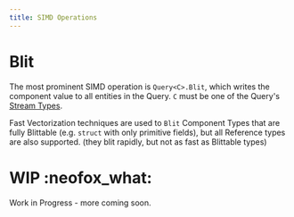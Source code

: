 ```yaml
---
title: SIMD Operations
---
```


# Blit
The most prominent SIMD operation is `Query<C>.Blit`, which writes the component value to all entities in the Query. `C` must be one of the Query's [Stream Types](StreamTypes.md).

Fast Vectorization techniques are used to `Blit` Component Types that are fully Blittable (e.g. `struct` with only primitive fields), but all Reference types are also supported. (they blit rapidly, but not as fast as Blittable types)

# WIP :neofox_what:
Work in Progress - more coming soon.